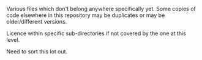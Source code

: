 Various files which don't belong anywhere specifically yet. Some copies of code elsewhere in this repository may be duplicates or may be older/different versions.

Licence within specific sub-directories if not covered by the one at
this level.

Need to sort this lot out.
